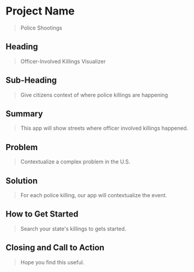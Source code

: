 # Project Name #
  > Police Shootings

## Heading ##
  > Officer-Involved Killings Visualizer

## Sub-Heading ##
  > Give citizens context of where police killings are happening

## Summary ##
  > This app will show streets where officer involved killings happened.

## Problem ##
  > Contextualize a complex problem in the U.S.

## Solution ##
  > For each police killing, our app will contextualize the event.

## How to Get Started ##
  > Search your state's killings to gets started.

## Closing and Call to Action ##
  > Hope you find this useful.
